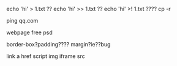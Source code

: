echo 'hi' > 1.txt ??
echo 'hi' >> 1.txt ??
echo 'hi' >! 1.txt ????
cp -r

ping qq.com



webpage free psd


border-box?padding????
margin?ie??bug

link a href
script img iframe src


